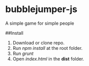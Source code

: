 # bubblejumper-js
A simple game for simple people

##Install
1. Download or clone repo.
2. Run *npm install* at the root folder.
3. Run *grunt*
4. Open *index.html* in the **dist** folder.